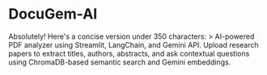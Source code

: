 # DocuGem-AI
Absolutely! Here's a concise version under 350 characters:  > AI-powered PDF analyzer using Streamlit, LangChain, and Gemini API. Upload research papers to extract titles, authors, abstracts, and ask contextual questions using ChromaDB-based semantic search and Gemini embeddings.  
